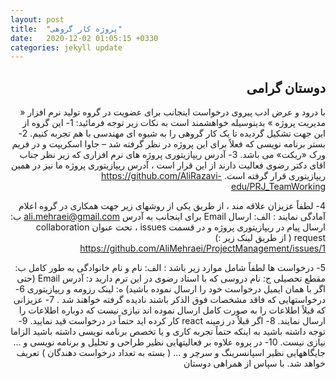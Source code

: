 ```yaml
---
layout: post
title:  "پروژه کار گروهی"
date:   2020-12-02 01:05:15 +0330
categories: jekyll update
---
```

<div dir="rtl">

## دوستان گرامی

با درود و عرض ادب
پیروی درخواست اینجانب برای عضویت در گروه تولید نرم افزار « مدیریت پروژه » بدینوسیله خواهشمند است به نکات زیر توجه فرمائید:
1-	این گروه از این جهت تشکیل گردیده تا یک کار گروهی را به شیوه ای مهندسی با هم تجربه کنیم.
2-	بستر برنامه نویسی که فعلاً برای این پروژه در نظر گرفته شد – جاوا اسکریپت و در فریم ورک «ریکت» می باشد.
3-	آدرس ریپازیتوری پروژه های نرم افزاری که زیر نظر جناب اقای دکتر رضوی فعالیت دارند از این قرار است ، آدرس ریپازیتوری پروژه ما نیز در همین ریپازیتوری قرار گرفته است.
https://github.com/AliRazavi-edu/PRJ_TeamWorking

4-	لطفاً عزیزان علاقه مند ، از طریق یکی از روشهای زیر جهت همکاری در گروه اعلام آمادگی نمایند :
الف: ارسال Email برای اینجانب به آدرس ali.mehraei@gmail.com
ب: ارسال پیام در ریپازیتوری پروژه و در قسمت issues ، تحت عنوان collaboration request  ( از طریق لینک زیر :) 
https://github.com/AliMehraei/ProjectManagement/issues/1

5-	درخواست ها لطفاً شامل موارد زیر باشد :
الف: نام و نام خانوادگی به طور کامل
ب: مقطع تحصیلی 
ج: نام دروسی که با استاد رضوی در این ترم دارید
د: آدرس Email (حتی اگر با همان ایمیل درخواست خود را ارسال نموده باشید)
ه: لینک رزومه و ریپازیتوری
6-	درخواستهایی که فاقد مشخصات فوق الذکر باشند نادیده گرفته خواهند شد .
7-	عزیزانی که قبلاً اطلاعات را به صورت کامل ارسال نموده اند نیازی نیست که دوباره اطلاعات را ارسال نمایند.
8-	اگر قبلاً در زمینه react کار کرده اید حتماً در درخواست قید نمایید.
9-	توجه داشته باشید به اینکه حتماً تجربه کاری و یا تخصص برنامه نویسی داشته باشید الزاما نیازی نیست.
10-	در پروه علاوه بر فعالیتهایی نظیر طراحی و تحلیل و برنامه نویسی و ... جایگاههایی نظیر اسپانسرینگ و سرچر و ... ( بسته به تعداد درخواست دهندگان ) تعریف خواهد شد.
با سپاس از همراهی دوستان

</div>
